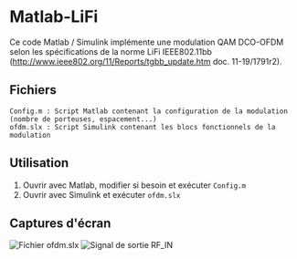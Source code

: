 # Matlab-LiFi
Ce code Matlab / Simulink implémente une modulation QAM DCO-OFDM selon les spécifications de la norme LiFi IEEE802.11bb 
(http://www.ieee802.org/11/Reports/tgbb_update.htm doc. 11-19/1791r2).

## Fichiers
```
Config.m : Script Matlab contenant la configuration de la modulation (nombre de porteuses, espacement...)
ofdm.slx : Script Simulink contenant les blocs fonctionnels de la modulation
```

## Utilisation
1. Ouvrir avec Matlab, modifier si besoin et exécuter `Config.m`
2. Ouvrir avec Simulink et exécuter `ofdm.slx`

## Captures d'écran
![Fichier `ofdm.slx`](https://puu.sh/FGwZj/15b6f1a95a.png)
![Signal de sortie `RF_IN`](https://puu.sh/FGx1J/25c4779169.png)



